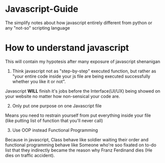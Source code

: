 # Javascript-Guide
The simplify notes about how javascript entirely different from python or any "not-so" scripting language

# How to understand javascript
This will contain my hypotesis after many exposure of javascript shenanigan

1. Think javascript not as "step-by-step" executed function, but rather as "your entire code inside your js file are being executed successfully whether you like it or not".

Javascript **WILL** finish it's jobs before the Interface(UI/UX) being showed on your website no matter how non-sensical your code are.

2. Only put one purpose on one Javascript file

Means you need to restrain yourself from put everything inside your file (like putting list of function that you'll never call)

3. Use OOP instead Functional Programming

Because in javascript, Class behave like soldier waiting their order and functional programming behave like Someone who're soo fixated on to-do list that they indirectly became the reason why Franz Ferdinand dies (He dies on traffic accident).
